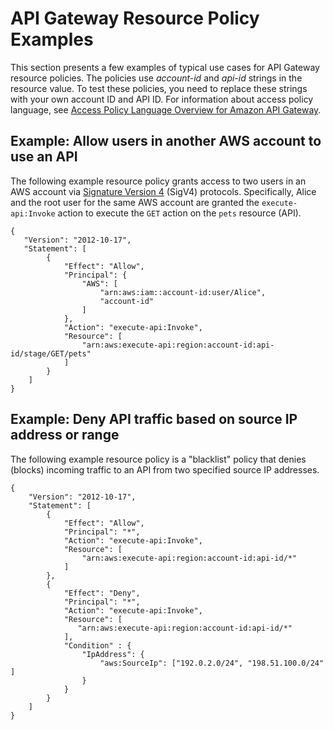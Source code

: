 # API Gateway Resource Policy Examples<a name="apigateway-resource-policies-examples"></a>

This section presents a few examples of typical use cases for API Gateway resource policies\. The policies use *account\-id* and *api\-id* strings in the resource value\. To test these policies, you need to replace these strings with your own account ID and API ID\. For information about access policy language, see [Access Policy Language Overview for Amazon API Gateway](apigateway-control-access-policy-language-overview.md)\.

## Example: Allow users in another AWS account to use an API<a name="apigateway-resource-policies-cross-account-example"></a>

The following example resource policy grants access to two users in an AWS account via [Signature Version 4](http://docs.aws.amazon.com/general/latest/gr/sigv4_signing.html) \(SigV4\) protocols\. Specifically, Alice and the root user for the same AWS account are granted the `execute-api:Invoke` action to execute the `GET` action on the `pets` resource \(API\)\.

```
{
   "Version": "2012-10-17",
   "Statement": [
        {
            "Effect": "Allow",
            "Principal": {
                "AWS": [
                    "arn:aws:iam::account-id:user/Alice",
                    "account-id"
                ]
            },
            "Action": "execute-api:Invoke",
            "Resource": [
                "arn:aws:execute-api:region:account-id:api-id/stage/GET/pets"
            ]
        }
    ]
}
```

## Example: Deny API traffic based on source IP address or range<a name="apigateway-resource-policies-source-ip-address-example"></a>

The following example resource policy is a "blacklist" policy that denies \(blocks\) incoming traffic to an API from two specified source IP addresses\.

```
{
    "Version": "2012-10-17",
    "Statement": [
        {
            "Effect": "Allow",
            "Principal": "*",
            "Action": "execute-api:Invoke",
            "Resource": [
                "arn:aws:execute-api:region:account-id:api-id/*"
            ]
        },
        {
            "Effect": "Deny",
            "Principal": "*",
            "Action": "execute-api:Invoke",
            "Resource": [
               "arn:aws:execute-api:region:account-id:api-id/*"
            ],
            "Condition" : {
                "IpAddress": {
                    "aws:SourceIp": ["192.0.2.0/24", "198.51.100.0/24" ]
                }
            }
        }
    ]
}
```